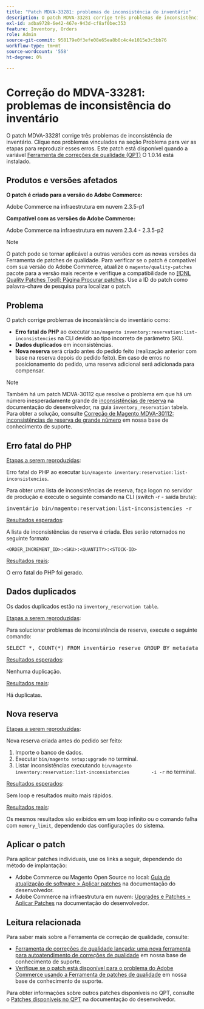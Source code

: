 ```yaml
---
title: "Patch MDVA-33281: problemas de inconsistência do inventário"
description: O patch MDVA-33281 corrige três problemas de inconsistência de inventário. Clique nos problemas vinculados na seção Problema para ver as etapas para reproduzir esses erros. Este patch está disponível quando a [Ferramenta de correções de qualidade (QPT)](/help/announcements/adobe-commerce-announcements/magento-quality-patches-released-new-tool-to-self-serve-quality-patches.md) 1.0.14 está instalada.
exl-id: adba9728-6e42-467e-943d-cf8af0bec353
feature: Inventory, Orders
role: Admin
source-git-commit: 958179e0f3efe08e65ea8b0c4c4e1015e3c5bb76
workflow-type: tm+mt
source-wordcount: '558'
ht-degree: 0%

---
```


# Correção do MDVA-33281: problemas de inconsistência do inventário

O patch MDVA-33281 corrige três problemas de inconsistência de inventário. Clique nos problemas vinculados na seção Problema para ver as etapas para reproduzir esses erros. Este patch está disponível quando a variável [Ferramenta de correções de qualidade (QPT)](/help/announcements/adobe-commerce-announcements/magento-quality-patches-released-new-tool-to-self-serve-quality-patches.md) O 1.0.14 está instalado.

## Produtos e versões afetados

**O patch é criado para a versão do Adobe Commerce:**

Adobe Commerce na infraestrutura em nuvem 2.3.5-p1

**Compatível com as versões do Adobe Commerce:**

Adobe Commerce na infraestrutura em nuvem 2.3.4 - 2.3.5-p2

>[!NOTE]
>
>O patch pode se tornar aplicável a outras versões com as novas versões da Ferramenta de patches de qualidade. Para verificar se o patch é compatível com sua versão do Adobe Commerce, atualize o `magento/quality-patches` pacote para a versão mais recente e verifique a compatibilidade no [[!DNL Quality Patches Tool]: Página Procurar patches](https://devdocs.magento.com/quality-patches/tool.html#patch-grid). Use a ID do patch como palavra-chave de pesquisa para localizar o patch.

## Problema

O patch corrige problemas de inconsistência do inventário como:

* **Erro fatal do PHP** ao executar `bin/magento inventory:reservation:list-inconsistencies` na CLI devido ao tipo incorreto de parâmetro SKU.
* **Dados duplicados** em inconsistências.
* **Nova reserva** será criado antes do pedido feito (realização anterior com base na reserva depois do pedido feito). Em caso de erros no posicionamento do pedido, uma reserva adicional será adicionada para compensar.

>[!NOTE]
>
>Também há um patch MDVA-30112 que resolve o problema em que há um número inesperadamente grande de [inconsistências de reserva](https://devdocs.magento.com/guides/v2.4/inventory/inventory-cli-reference.html#what-causes-reservation-inconsistencies) na documentação do desenvolvedor, na guia `inventory_reservation` tabela. Para obter a solução, consulte [Correção de Magento MDVA-30112: inconsistências de reserva de grande número](/help/support-tools/patches-available-in-qpt-tool/v1-0-8/mdva-30112-magento-patch-large-number-reservation-inconsistencies.md) em nossa base de conhecimento de suporte.

## Erro fatal do PHP

<u>Etapas a serem reproduzidas</u>:

Erro fatal do PHP ao executar `bin/magento inventory:reservation:list-inconsistencies`.

Para obter uma lista de inconsistências de reserva, faça logon no servidor de produção e execute o seguinte comando na CLI (switch -r - saída bruta):

<pre>inventário bin/magento:reservation:list-inconsistencies -r</pre>

<u>Resultados esperados</u>:

A lista de inconsistências de reserva é criada. Eles serão retornados no seguinte formato

```plaintext
<ORDER_INCREMENT_ID>:<SKU>:<QUANTITY>:<STOCK-ID>
```

<u>Resultados reais</u>:

O erro fatal do PHP foi gerado.

## Dados duplicados

Os dados duplicados estão na `inventory_reservation table`.

<u>Etapas a serem reproduzidas</u>:

Para solucionar problemas de inconsistência de reserva, execute o seguinte comando:

<pre>SELECT *, COUNT(*) FROM inventário_reserve GROUP BY metadata, sku, quantidade HAVING COUNT(*) &gt; 1</pre>

<u>Resultados esperados</u>:

Nenhuma duplicação.

<u>Resultados reais</u>:

Há duplicatas.

## Nova reserva

<u>Etapas a serem reproduzidas</u>:

Nova reserva criada antes do pedido ser feito:

1. Importe o banco de dados.
1. Executar `bin/magento setup:upgrade` no terminal.
1. Listar inconsistências executando `bin/magento inventory:reservation:list-inconsistencies        -i -r` no terminal.

<u>Resultados esperados</u>:

Sem loop e resultados muito mais rápidos.

<u>Resultados reais</u>:

Os mesmos resultados são exibidos em um loop infinito ou o comando falha com `memory_limit`, dependendo das configurações do sistema.

## Aplicar o patch

Para aplicar patches individuais, use os links a seguir, dependendo do método de implantação:

* Adobe Commerce ou Magento Open Source no local: [Guia de atualização de software > Aplicar patches](https://devdocs.magento.com/guides/v2.4/comp-mgr/patching/mqp.html) na documentação do desenvolvedor.
* Adobe Commerce na infraestrutura em nuvem: [Upgrades e Patches > Aplicar Patches](https://devdocs.magento.com/cloud/project/project-patch.html) na documentação do desenvolvedor.

## Leitura relacionada

Para saber mais sobre a Ferramenta de correção de qualidade, consulte:

* [Ferramenta de correções de qualidade lançada: uma nova ferramenta para autoatendimento de correções de qualidade](/help/announcements/adobe-commerce-announcements/magento-quality-patches-released-new-tool-to-self-serve-quality-patches.md) em nossa base de conhecimento de suporte.
* [Verifique se o patch está disponível para o problema do Adobe Commerce usando a Ferramenta de patches de qualidade](/help/support-tools/patches-available-in-qpt-tool/check-patch-for-magento-issue-with-magento-quality-patches.md) em nossa base de conhecimento de suporte.

Para obter informações sobre outros patches disponíveis no QPT, consulte o [Patches disponíveis no QPT](https://devdocs.magento.com/quality-patches/tool.html#patch-grid) na documentação do desenvolvedor.
